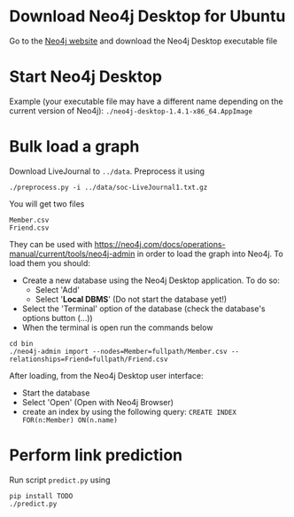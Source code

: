 # Download Neo4j Desktop for Ubuntu
Go to the [Neo4j website](https://neo4j.com/download/) and download the Neo4j Desktop executable file

# Start Neo4j Desktop
Example (your executable file may have a different name depending on the current version of Neo4j):
`./neo4j-desktop-1.4.1-x86_64.AppImage`

# Bulk load a graph 

Download LiveJournal to `../data`. Preprocess it using 

```
./preprocess.py -i ../data/soc-LiveJournal1.txt.gz
```

You will get two files 

```
Member.csv
Friend.csv
```

They can be used with <https://neo4j.com/docs/operations-manual/current/tools/neo4j-admin> in order to load the graph into Neo4j. To load them you should:
* Create a new database using the Neo4j Desktop application. To do so:
    * Select 'Add'
    * Select '**Local DBMS**' (Do not start the database yet!)
* Select the 'Terminal' option of the database (check the database's options button (...))
* When the terminal is open run the commands below
```
cd bin
./neo4j-admin import --nodes=Member=fullpath/Member.csv --relationships=Friend=fullpath/Friend.csv
```

After loading, from the Neo4j Desktop user interface:
* Start the database
* Select 'Open' (Open with Neo4j Browser)
* create an index by using the following query: `CREATE INDEX FOR(n:Member) ON(n.name)`

# Perform link prediction 

Run script `predict.py` using 

```
pip install TODO
./predict.py
```
